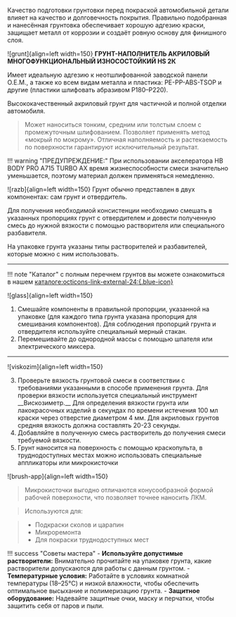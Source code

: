 Качество подготовки грунтовки перед покраской автомобильной детали влияет на качество и долговечность покрытия. Правильно подобранная и нанесённая грунтовка обеспечивает хорошую адгезию краски, защищает металл от коррозии и создаёт ровную основу для финишного слоя.

![grunt]{align=left width=150} __ГРУНТ-НАПОЛНИТЕЛЬ АКРИЛОВЫЙ МНОГОФУНКЦИОНАЛЬНЫЙ ИЗНОСОСТОЙКИЙ HS 2К__

Имеет идеальную адгезию к неотшлифованной заводской панели O.E.M., а также ко всем видам металла и пластика: PE-PP-ABS-TSOP и другие (пластики шлифовать абразивом Р180–Р220). 

Высококачественный акриловый грунт для частичной и полной отделки автомобиля. 

>Может наноситься тонким, средним или толстым слоем с промежуточным шлифованием. Позволяет применять метод «мокрый по мокрому». Отличная наполняемость и растекаемость по поверхности гарантируют исключительный результат. 

!!! warning "ПРЕДУПРЕЖДЕНИЕ:"
	При использовании акселератора HB BODY PRO A715 TURBO AX время жизнеспособности смеси значительно уменьшается, поэтому материал должен применяться немедленно.


![razb]{align=left width=150} Грунт обычно представлен в двух компонентах: сам грунт и отвердитель. 

Для получения необходимой консистенции необходимо смешать в указанных пропорциях грунт с отвердителем и довести полученную смесь до нужной вязкости с помощью растворителя или специального разбавителя.

На упаковке грунта указаны типы растворителей и разбавителей, которые можно с ним использовать.

--- 

!!! note "Каталог"
	с полным перечнем грунтов вы можете ознакомиться в нашем [каталоге:octicons-link-external-24:{.blue-icon}](https://autolevel.pro/catalog/grunty/grunty_2_1/)

![glass]{align=left width=150}

1. Смешайте компоненты в правильной пропорции, указанной на упаковке (для каждого типа грунта указана пропорция для смешивания компонентов). Для соблюдения пропорций грунта и отвердителя используйте специальный мерный стакан. 
2. Перемешивайте до однородной массы с помощью шпателя или электрического миксера.

---

![viskozim]{align=left width=150}

<ol start="3" markdown><li markdown>  Проверьте вязкость грунтовой смеси в соответствии с требованиями указанными в способе применения грунта. Для проверки вязкости используется специальный инструмент __Вискозиметр.__ Для определения вязкости грунта или лакокрасочных изделий в секундах по времени истечения 100 мл краски через отверстие диаметром 4 мм. Для акриловых грунтов средняя вязкость должна составлять 20-23 секунды.</li>

<li> Добавляйте в полученную смесь растворитель до получения смеси требуемой вязкости.</li>

<li>  Грунт наносится на поверхность с помощью краскопульта, в труднодоступных местах можно использовать специальные аппликаторы или микрокисточки</li></ol>

![brush-app]{align=left width=150}

>Микрокисточки выгодно отличаются конусообразной формой рабочей поверхности, что позволяет точнее наносить ЛКМ.
  
>Используются для: 

>- Подкраски сколов и царапин
>- Микроремонта
>- Для покраски труднодоступных мест

!!! success "Советы мастера"
    - __Используйте допустимые растворители:__ Внимательно прочитайте на упаковке грунта, какие растворители допускаются для работы с данным грунтом.
	- __Температурные условия:__ Работайте в условиях комнатной температуры (18–25°C) и низкой влажности, чтобы обеспечить оптимальное высыхание и полимеризацию грунта.
    - __Защитное оборудование:__ Надевайте защитные очки, маску и перчатки, чтобы защитить себя от паров и пыли.
